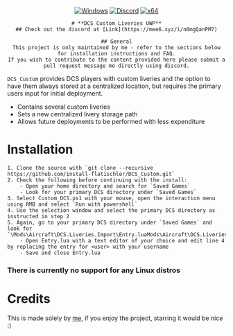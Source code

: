 <div align="center">

   [![Windows](https://img.shields.io/badge/Platform-Windows-0078d7.svg?style=plastic)](https://en.wikipedia.org/wiki/Microsoft_Windows)
   [![Discord](https://img.shields.io/discord/1148144263792701471.svg?color=7289da&label=Discord&logo=discord&logoColor=white&cacheSeconds=3600&style=plastic)](https://mee6.xyz/i/n0mgQanPM7)
   [![x64](https://img.shields.io/badge/Arch-x64-red.svg?style=plastic)](https://en.wikipedia.org/wiki/X86-64)

	# **DCS Custom Liveries UWP**
	## Check out the discord at [Link](https://mee6.xyz/i/n0mgQanPM7)
	
	## General
	This project is only maintained by me - refer to the sections below for installation instructions and FAQ.
	If you wish to contribute to the content provided here please submit a pull request message me directly using discord.

</div>

`DCS_Custom` provides DCS players with custom liveries and the option to have them always stored at a centralized location, but requires the primary users input for initial deployment.
- Contains several custom liveries
- Sets a new centralized livery storage path
- Allows future deployments to be performed with less expenditure

# Installation
	1. Clone the source with `git clone --recursive https://github.com/install-flatischler/DCS_Custom.git`
	2. Check the following before continuing with the install:
		- Open your home directory and search for `Saved Games`
		- Look for your primary DCS directory under `Saved Games`
	3. Select Custom_DCS.ps1 with your mouse, open the interaction menu using RMB and select `Run with powershell`
	4. Use the selection window and select the primary DCS directory as instructed in step 2
	5. Again, go to your primary DCS directory under `Saved Games` and look for `\Mods\Aircraft\DCS.Liveries.Import\Entry.luaMods\Aircraft\DCS.Liveries.Import
		- Open Entry.lua with a text editor of your choice and edit line 4 by replacing the entry for <user> with your username
		- Save and close Entry.lua

### There is currently no support for any Linux distros

# Credits
   This is made solely by <a href="https://github.com/install-flatischler">me</a>, if you enjoy the project, starring it would be nice :)
